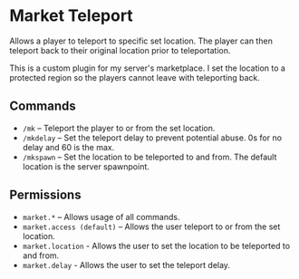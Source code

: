 # Market Teleport

Allows a player to teleport to specific set location. The player can then teleport back to their original location prior to teleportation.

This is a custom plugin for my server's marketplace. I set the location to a protected region so the players cannot leave with teleporting back.

## Commands
- <code>/mk</code> – Teleport the player to or from the set location.
- <code>/mkdelay</code> – Set the teleport delay to prevent potential abuse. 0s for no delay and 60 is the max.
- <code>/mkspawn</code> – Set the location to be teleported to and from. The default location is the server spawnpoint.

## Permissions
- <code>market.*</code> – Allows usage of all commands.
- <code>market.access (default)</code> – Allows the user teleport to or from the set location.
- <code>market.location</code> - Allows the user to set the location to be teleported to and from.
- <code>market.delay</code> - Allows the user to set the teleport delay.

